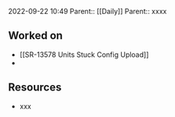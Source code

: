 2022-09-22 10:49
Parent:: [[Daily]] 
Parent:: xxxx

## Worked on

- [[SR-13578 Units Stuck Config Upload]]
- 

## Resources

- xxx
